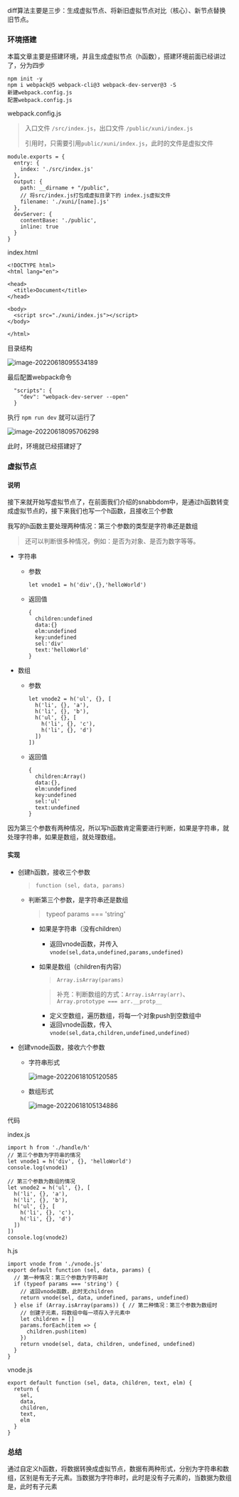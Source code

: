 diff算法主要是三步：生成虚拟节点、将新旧虚拟节点对比（核心）、新节点替换旧节点。

### 环境搭建

本篇文章主要是搭建环境，并且生成虚拟节点（h函数），搭建环境前面已经讲过了，分为四步

```
npm init -y
npm i webpack@5 webpack-cli@3 webpack-dev-server@3 -S
新建webpack.config.js
配置webpack.config.js
```

webpack.config.js

> 入口文件 `/src/index.js`，出口文件 `/public/xuni/index.js`
>
> 引用时，只需要引用`public/xuni/index.js`，此时的文件是虚拟文件

```
module.exports = {
  entry: {
    index: './src/index.js'
  },
  output: {
    path: __dirname + "/public",
    // 将src/index.js打包成虚拟目录下的 index.js虚拟文件
    filename: './xuni/[name].js'
  },
  devServer: {
    contentBase: './public',
    inline: true
  }
}
```

index.html

```
<!DOCTYPE html>
<html lang="en">

<head>
  <title>Document</title>
</head>

<body>
  <script src="./xuni/index.js"></script>
</body>

</html>
```

目录结构

![image-20220618095534189](https://liuxueji.oss-cn-guangzhou.aliyuncs.com/image-20220618095534189.png)

最后配置webpack命令

```
  "scripts": {
    "dev": "webpack-dev-server --open"
  }
```

执行 `npm run dev` 就可以运行了

![image-20220618095706298](https://liuxueji.oss-cn-guangzhou.aliyuncs.com/image-20220618095706298.png)

此时，环境就已经搭建好了

### 虚拟节点

#### 说明

接下来就开始写虚拟节点了，在前面我们介绍的snabbdom中，是通过h函数转变成虚拟节点的，接下来我们也写一个h函数，且接收三个参数

我写的h函数主要处理两种情况：第三个参数的类型是字符串还是数组

> 还可以判断很多种情况，例如：是否为对象、是否为数字等等。

- 字符串

  - 参数

    ```
    let vnode1 = h('div',{},'helloWorld')
    ```

  - 返回值

    ```
    {
      children:undefined
      data:{}
      elm:undefined
      key:undefined
      sel:'div'
      text:'helloWorld'
    }
    ```

    

- 数组

  - 参数

    ```
    let vnode2 = h('ul', {}, [
      h('li', {}, 'a'),
      h('li', {}, 'b'),
      h('ul', {}, [
        h('li', {}, 'c'),
        h('li', {}, 'd')
      ])
    ])
    ```

    

  - 返回值

    ```
    {
      children:Array()
      data:{},
      elm:undefined
      key:undefined
      sel:'ul'
      text:undefined
    }
    ```

    

因为第三个参数有两种情况，所以写h函数肯定需要进行判断，如果是字符串，就处理字符串，如果是数组，就处理数组。

#### 实现

- 创建h函数，接收三个参数

  > `function (sel, data, params)` 

  - 判断第三个参数，是字符串还是数组

    >typeof params === 'string'

    - 如果是字符串（没有children）

      - 返回vnode函数，并传入 `vnode(sel,data,undefined,params,undefined)`

    - 如果是数组（children有内容）

      >`Array.isArray(params)`

      > 补充：判断数组的方式：`Array.isArray(arr)`、`Array.prototype === arr.__protp__`

      - 定义空数组，遍历数组，将每一个对象push到空数组中
      - 返回vnode函数，传入`vnode(sel,data,children,undefined,undefined)`

- 创建vnode函数，接收六个参数

  - 字符串形式

    ![image-20220618105120585](https://liuxueji.oss-cn-guangzhou.aliyuncs.com/image-20220618105120585.png)

  - 数组形式

    ![image-20220618105134886](https://liuxueji.oss-cn-guangzhou.aliyuncs.com/image-20220618105134886.png)

代码

index.js

```
import h from './handle/h'
// 第三个参数为字符串的情况
let vnode1 = h('div', {}, 'helloWorld')
console.log(vnode1)

// 第三个参数为数组的情况
let vnode2 = h('ul', {}, [
  h('li', {}, 'a'),
  h('li', {}, 'b'),
  h('ul', {}, [
    h('li', {}, 'c'),
    h('li', {}, 'd')
  ])
])
console.log(vnode2)
```

h.js

```
import vnode from './vnode.js'
export default function (sel, data, params) {
  // 第一种情况：第三个参数为字符串时
  if (typeof params === 'string') {
    // 返回vnode函数，此时无children
    return vnode(sel, data, undefined, params, undefined)
  } else if (Array.isArray(params)) { // 第二种情况：第三个参数为数组时
    // 创建子元素，将数组中每一项存入子元素中
    let children = []
    params.forEach(item => {
      children.push(item)
    })
    return vnode(sel, data, children, undefined, undefined)
  }
}
```

vnode.js

```
export default function (sel, data, children, text, elm) {
  return {
    sel,
    data,
    children,
    text,
    elm
  }
}
```



### 总结

通过自定义h函数，将数据转换成虚拟节点，数据有两种形式，分别为字符串和数组，区别是有无子元素。当数据为字符串时，此时是没有子元素的，当数据为数组是，此时有子元素
